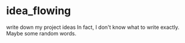 # idea_flowing
write down my project ideas
In fact, I don't know what to write exactly. Maybe some random words.
